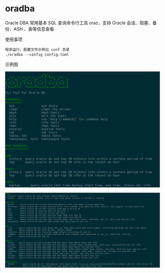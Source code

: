 # oradba
Oracle DBA 常用基本 SQL 查询命令行工具 oraz，支持 Oracle 会话、阻塞、备份、ASH 、表等信息查看

使用事项

```
程序运行，配置文件示例见 conf 目录
./oradba --config config.toml
```

示例图

![](./image/47a27fdee9350dfeb5fb6500de9f772.png)

![](./image/42192e05536deb3c47695a249fbe6fa.png)

